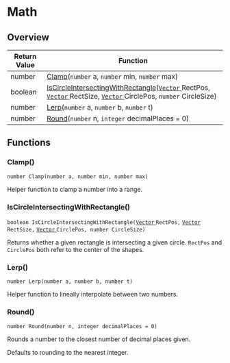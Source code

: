 # Math

## Overview

| Return Value | Function                                                                                                                                                                                                                                                                                                                             |
| ------------ | ------------------------------------------------------------------------------------------------------------------------------------------------------------------------------------------------------------------------------------------------------------------------------------------------------------------------------------ |
| number       | [Clamp](math.md#clamp)(`number` a, `number` min, `number` max)                                                                                                                                                                                                                                                                       |
| boolean      | [IsCircleIntersectingWithRectangle](math.md#iscircleintersectingwithrectangle)([`Vector` ](https://wofsauge.github.io/IsaacDocs/rep/Vector.html)RectPos, [`Vector` ](https://wofsauge.github.io/IsaacDocs/rep/Vector.html)RectSize, [`Vector` ](https://wofsauge.github.io/IsaacDocs/rep/Vector.html)CirclePos, `number` CircleSize) |
| number       | [Lerp](math.md#lerp)(`number` a, `number` b, `number` t)                                                                                                                                                                                                                                                                             |
| number       | [Round](math.md#round)(`number` n, `integer` decimalPlaces = 0)                                                                                                                                                                                                                                                                      |

## Functions

### Clamp()

`number Clamp(number a, number min, number max)`

Helper function to clamp a number into a range.

### IsCircleIntersectingWithRectangle()

`boolean IsCircleIntersectingWithRectangle(`[`Vector` ](https://wofsauge.github.io/IsaacDocs/rep/Vector.html)`RectPos,` [`Vector` ](https://wofsauge.github.io/IsaacDocs/rep/Vector.html)`RectSize,` [`Vector` ](https://wofsauge.github.io/IsaacDocs/rep/Vector.html)`CirclePos, number CircleSize)`

Returns whether a given rectangle is intersecting a given circle. `RectPos` and `CirclePos` both refer to the center of the shapes.

### Lerp()

`number Lerp(number a, number b, number t)`

Helper function to lineally interpolate between two numbers.

### Round()

`number Round(number n, integer decimalPlaces = 0)`

Rounds a number to the closest number of decimal places given.

Defaults to rounding to the nearest integer.

